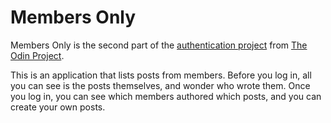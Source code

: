 # Members Only

Members Only is the second part of the [authentication project](https://www.theodinproject.com/lessons/authentication) from [The Odin Project](https://www.theodinproject.com/).  

This is an application that lists posts from members.  Before you log in, all you can see is the posts themselves, and wonder who wrote them.  Once you log in, you can see which members authored which posts, and you can create your own posts.   


